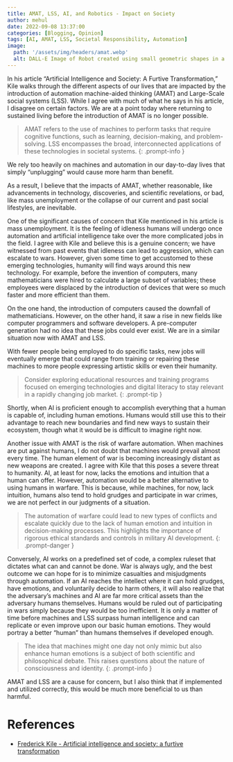 ```yaml
---
title: AMAT, LSS, AI, and Robotics - Impact on Society
author: mehul
date: 2022-09-08 13:37:00
categories: [Blogging, Opinion]
tags: [AI, AMAT, LSS, Societal Responsibility, Automation]
image:
  path: '/assets/img/headers/amat.webp'
  alt: DALL-E Image of Robot created using small geometric shapes in a monochrome design on a black background.
---
```


In his article “Artificial Intelligence and Society: A Furtive Transformation,” Kile walks through the different aspects of our lives that are impacted by the introduction of automation machine-aided thinking (AMAT) and Large-Scale social systems (LSS). While I agree with much of what he says in his article, I disagree on certain factors. We are at a point today where returning to sustained living before the introduction of AMAT is no longer possible.

> AMAT refers to the use of machines to perform tasks that require cognitive functions, such as learning, decision-making, and problem-solving. LSS encompasses the broad, interconnected applications of these technologies in societal systems.
{: .prompt-info }

We rely too heavily on machines and automation in our day-to-day lives that simply “unplugging” would cause more harm than benefit.

As a result, I believe that the impacts of AMAT, whether reasonable, like advancements in technology, discoveries, and scientific revelations, or bad, like mass unemployment or the collapse of our current and past social lifestyles, are inevitable.

One of the significant causes of concern that Kile mentioned in his article is mass unemployment. It is the feeling of idleness humans will undergo once automation and artificial intelligence take over the more complicated jobs in the field. I agree with Kile and believe this is a genuine concern; we have witnessed from past events that idleness can lead to aggression, which can escalate to wars. However, given some time to get accustomed to these emerging technologies, humanity will find ways around this new technology. For example, before the invention of computers, many mathematicians were hired to calculate a large subset of variables; these employees were displaced by the introduction of devices that were so much faster and more efficient than them.

On the one hand, the introduction of computers caused the downfall of mathematicians. However, on the other hand, it saw a rise in new fields like computer programmers and software developers. A pre-computer generation had no idea that these jobs could ever exist. We are in a similar situation now with AMAT and LSS.

With fewer people being employed to do specific tasks, new jobs will eventually emerge that could range from training or repairing these machines to more people expressing artistic skills or even their humanity.

> Consider exploring educational resources and training programs focused on emerging technologies and digital literacy to stay relevant in a rapidly changing job market.
{: .prompt-tip }

Shortly, when AI is proficient enough to accomplish everything that a human is capable of, including human emotions. Humans would still use this to their advantage to reach new boundaries and find new ways to sustain their ecosystem, though what it would be is difficult to imagine right now.

Another issue with AMAT is the risk of warfare automation. When machines are put against humans, I do not doubt that machines would prevail almost every time. The human element of war is becoming increasingly distant as new weapons are created. I agree with Kile that this poses a severe threat to humanity. AI, at least for now, lacks the emotions and intuition that a human can offer. However, automation would be a better alternative to using humans in warfare. This is because, while machines, for now, lack intuition, humans also tend to hold grudges and participate in war crimes, we are not perfect in our judgments of a situation.

> The automation of warfare could lead to new types of conflicts and escalate quickly due to the lack of human emotion and intuition in decision-making processes. This highlights the importance of rigorous ethical standards and controls in military AI development.
{: .prompt-danger }

Conversely, AI works on a predefined set of code, a complex ruleset that dictates what can and cannot be done. War is always ugly, and the best outcome we can hope for is to minimize casualties and misjudgments through automation. If an AI reaches the intellect where it can hold grudges, have emotions, and voluntarily decide to harm others, it will also realize that the adversary’s machines and AI are far more critical assets than the adversary humans themselves. Humans would be ruled out of participating in wars simply because they would be too inefficient.
It is only a matter of time before machines and LSS surpass human intelligence and can replicate or even improve upon our basic human emotions. They would portray a better “human” than humans themselves if developed enough.

> The idea that machines might one day not only mimic but also enhance human emotions is a subject of both scientific and philosophical debate. This raises questions about the nature of consciousness and identity.
{: .prompt-info }

AMAT and LSS are a cause for concern, but I also think that if implemented and utilized correctly, this would be much more beneficial to us than harmful.

# References

- [Frederick Kile - Artificial intelligence and society: a furtive transformation](https://link.springer.com/article/10.1007/s00146-012-0396-0)

